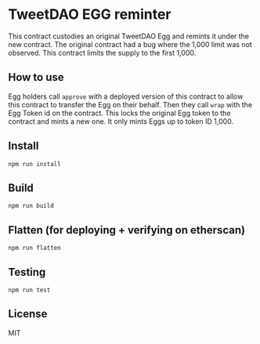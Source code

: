 # TweetDAO EGG reminter

This contract custodies an original TweetDAO Egg and remints it under the new contract. The original contract had a bug where the 1,000 limit was not observed. This contract limits the supply to the first 1,000.

## How to use

Egg holders call `approve` with a deployed version of this contract to allow this contract to transfer the Egg on their behalf. Then they call `wrap` with the Egg Token id on the contract. This locks the original Egg token to the contract and mints a new one. It only mints Eggs up to token ID 1,000.

## Install

`npm run install`

## Build

`npm run build`

## Flatten (for deploying + verifying on etherscan)

`npm run flatten`

## Testing

`npm run test`

## License

MIT
